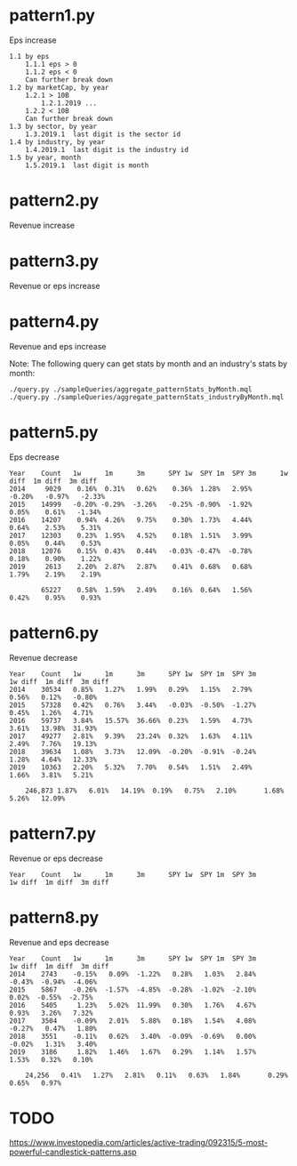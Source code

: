 # pattern1.py
Eps increase
```
1.1 by eps
	1.1.1 eps > 0
	1.1.2 eps < 0
	Can further break down
1.2 by marketCap, by year
	1.2.1 > 10B
		1.2.1.2019 ...
	1.2.2 < 10B
	Can further break down
1.3 by sector, by year
	1.3.2019.1	last digit is the sector id
1.4 by industry, by year
	1.4.2019.1	last digit is the industry id
1.5 by year, month
	1.5.2019.1	last digit is month
```

# pattern2.py
Revenue increase

# pattern3.py
Revenue or eps increase

# pattern4.py
Revenue and eps increase

Note: The following query can get stats by month and an industry's stats by month:
```
./query.py ./sampleQueries/aggregate_patternStats_byMonth.mql
./query.py ./sampleQueries/aggregate_patternStats_industryByMonth.mql
```

# pattern5.py
Eps decrease
```
Year    Count   1w      1m      3m      SPY 1w  SPY 1m  SPY 3m      1w diff  1m diff  3m diff
2014     9029    0.16%  0.31%   0.62%    0.36%  1.28%   2.95%       -0.20%   -0.97%   -2.33%
2015    14999   -0.20% -0.29%  -3.26%   -0.25% -0.90%  -1.92%        0.05%    0.61%   -1.34%
2016    14207    0.94%  4.26%   9.75%    0.30%  1.73%   4.44%        0.64%    2.53%    5.31%
2017    12303    0.23%  1.95%   4.52%    0.18%  1.51%   3.99%        0.05%    0.44%    0.53%
2018    12076    0.15%  0.43%   0.44%   -0.03% -0.47%  -0.78%        0.18%    0.90%    1.22%
2019     2613    2.20%  2.87%   2.87%    0.41%  0.68%   0.68%        1.79%    2.19%    2.19%
                                            
        65227    0.58%  1.59%   2.49%    0.16%  0.64%   1.56%        0.42%    0.95%    0.93%
```

# pattern6.py
Revenue decrease
```
Year    Count   1w      1m      3m      SPY 1w  SPY 1m  SPY 3m          1w diff  1m diff  3m diff
2014	30534	0.85%	1.27%	1.99%	0.29%	1.15%	2.79%		0.56%	0.12%	-0.80%
2015	57328	0.42%	0.76%	3.44%	-0.03%	-0.50%	-1.27%		0.45%	1.26%	4.71%
2016	59737	3.84%	15.57%	36.66%	0.23%	1.59%	4.73%		3.61%	13.98%	31.93%
2017	49277	2.81%	9.39%	23.24%	0.32%	1.63%	4.11%		2.49%	7.76%	19.13%
2018	39634	1.08%	3.73%	12.09%	-0.20%	-0.91%	-0.24%		1.28%	4.64%	12.33%
2019	10363	2.20%	5.32%	7.70%	0.54%	1.51%	2.49%		1.66%	3.81%	5.21%
											
	246,873	1.87%	6.01%	14.19%	0.19%	0.75%	2.10%		1.68%	5.26%	12.09%
```

# pattern7.py
Revenue or eps decrease
```
Year    Count   1w      1m      3m      SPY 1w  SPY 1m  SPY 3m          1w diff  1m diff  3m diff

```

# pattern8.py
Revenue and eps decrease
```
Year    Count   1w      1m      3m      SPY 1w  SPY 1m  SPY 3m          1w diff  1m diff  3m diff
2014	2743	-0.15%	 0.09%	-1.22%	 0.28%	 1.03%	 2.84%		-0.43%	-0.94%	-4.06%
2015	5867	-0.26%	-1.57%	-4.85%	-0.28%	-1.02%	-2.10%		 0.02%	-0.55%	-2.75%
2016	5405	 1.23%	 5.02%	11.99%	 0.30%	 1.76%	 4.67%		 0.93%	 3.26%	 7.32%
2017	3504	-0.09%	 2.01%	 5.88%	 0.18%	 1.54%	 4.08%		-0.27%	 0.47%	 1.80%
2018	3551	-0.11%	 0.62%	 3.40%	-0.09%	-0.69%	 0.00%		-0.02%	 1.31%	 3.40%
2019	3186	 1.82%	 1.46%	 1.67%	 0.29%	 1.14%	 1.57%		 1.53%	 0.32%	 0.10%
										
	24,256	 0.41%	 1.27%	 2.81%	 0.11%	 0.63%	 1.84%		 0.29%	 0.65%	 0.97%
```

# TODO
https://www.investopedia.com/articles/active-trading/092315/5-most-powerful-candlestick-patterns.asp

